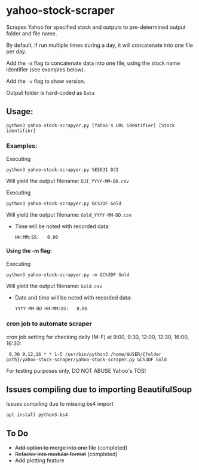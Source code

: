 # yahoo-stock-scraper
Scrapes Yahoo for specified stock and outputs to pre-determined output folder and file name.

By default, if run multiple times during a day, it will concatenate into one file per day.

Add the 
```-m``` 
flag to concatenate data into one file, using the stock name identifier (see examples below).

Add the 
```-v``` 
flag to show version.

Output folder is hard-coded as 
```Data```


## Usage: 
    python3 yahoo-stock-scrapyer.py [Yahoo's URL identifier] [Stock identifier] 

### Examples: 
Executing 

    python3 yahoo-stock-scrapyer.py %E5DJI DJI
Will yield the output filename: 
```DJI_YYYY-MM-DD.csv```

Executing

    python3 yahoo-stock-scrapyer.py GC%3DF Gold

Will yield the output filename: 
```Gold_YYYY-MM-DD.csv```

* Time will be noted with recorded data: 

    ```HH:MM:SS:   0.00 ```

#### **Using the -m flag:**
Executing 

    python3 yahoo-stock-scrapyer.py -m GC%3DF Gold

Will yield the output filename: 
```Gold.csv```

* Date and time will be noted with recorded data: 

    ```YYYY-MM-DD HH:MM:SS:   0.00 ```


### cron job to automate scraper
cron job setting for checking daily (M-F) at 9:00, 9:30, 12:00, 12:30, 16:00, 16:30:
```
 0,30 9,12,16 * * 1-5 /usr/bin/python3 /home/$USER/{folder path}/yahoo-stock-scraper/yahoo-stock-scraper.py GC%3DF Gold 
```
For testing purposes only, DO NOT ABUSE Yahoo's TOS!

## Issues compiling due to importing BeautifulSoup

Issues compiling due to missing bs4 import

``` apt install python3-bs4 ```

## To Do

- ~~Add option to merge into one file~~ (completed)
- ~~Refactor into modular format~~ (completed)
- Add plotting feature
